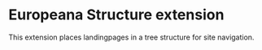 Europeana Structure extension
=============================

This extension places landingpages in a tree structure for site navigation.

